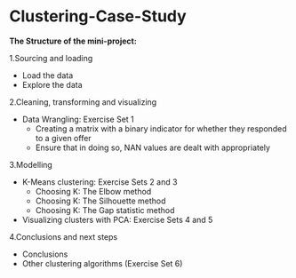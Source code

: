 # Clustering-Case-Study

**The Structure of the mini-project:**


1.Sourcing and loading
 * Load the data
 * Explore the data

2.Cleaning, transforming and visualizing
  * Data Wrangling: Exercise Set 1
     * Creating a matrix with a binary indicator for whether they responded to a given offer
     * Ensure that in doing so, NAN values are dealt with appropriately

3.Modelling

 * K-Means clustering: Exercise Sets 2 and 3
    * Choosing K: The Elbow method
    * Choosing K: The Silhouette method
    * Choosing K: The Gap statistic method
 * Visualizing clusters with PCA: Exercise Sets 4 and 5

4.Conclusions and next steps
 * Conclusions
 * Other clustering algorithms (Exercise Set 6)
